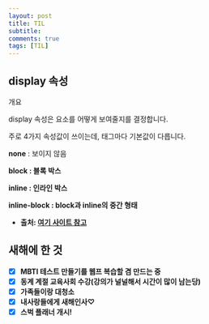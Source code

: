 ```yaml
---
layout: post
title: TIL
subtitle: 
comments: true
tags: [TIL] 
---
```


## display 속성
개요


display 속성은 요소를 어떻게 보여줄지를 결정합니다.


주로 4가지 속성값이 쓰이는데, 태그마다 기본값이 다릅니다.


<strong>none</strong> : 보이지 않음


<strong>block</storng> : 블록 박스


inline : 인라인 박스


inline-block : block과 inline의 중간 형태

- 출처: <a href="https://ofcourse.kr/css-course/display-%EC%86%8D%EC%84%B1">여기 사이트 참고</a>

## 새해에 한 것
- [x] MBTI 테스트 만들기를 웹프 복습할 겸 만드는 중
- [x] 동계 계절 교육사회 수강(강의가 널널해서 시간이 많이 남는당)
- [x] 가족들이랑 대청소
- [x] 내사랑들에게 새해인사♡
- [x] 스벅 플래너 개시!
